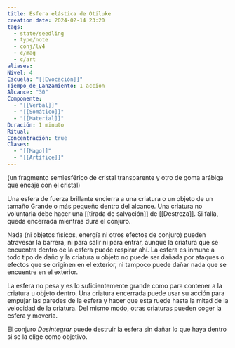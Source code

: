 ```yaml
---
title: Esfera elástica de Otiluke
creation date: 2024-02-14 23:20
tags:
  - state/seedling
  - type/note
  - conj/lv4
  - c/mag
  - c/art
aliases: 
Nivel: 4
Escuela: "[[Evocación]]"
Tiempo_de_Lanzamiento: 1 accion
Alcance: "30"
Componente:
  - "[[Verbal]]"
  - "[[Somático]]"
  - "[[Material]]"
Duración: 1 minuto
Ritual: 
Concentración: true
Clases:
  - "[[Mago]]"
  - "[[Artífice]]"
---
```

(un fragmento semiesférico de cristal transparente y otro de goma arábiga que encaje con el cristal)

Una esfera de fuerza brillante encierra a una criatura o un objeto de un tamaño Grande o más pequeño dentro del alcance. Una criatura no voluntaria debe hacer una [[tirada de salvación]] de [[Destreza]]. Si falla, queda encerrada mientras dura el conjuro.

Nada (ni objetos físicos, energía ni otros efectos de conjuro) pueden atravesar la barrera, ni para salir ni para entrar, aunque la criatura que se encuentra dentro de la esfera puede respirar ahí. La esfera es inmune a todo tipo de daño y la criatura u objeto no puede ser dañada por ataques o efectos que se originen en el exterior, ni tampoco puede dañar nada que se encuentre en el exterior.

La esfera no pesa y es lo suficientemente grande como para contener a la criatura u objeto dentro. Una criatura encerrada puede usar su acción para empujar las paredes de la esfera y hacer que esta ruede hasta la mitad de la velocidad de la criatura. Del mismo modo, otras criaturas pueden coger la esfera y moverla.

El conjuro _Desintegrar_ puede destruir la esfera sin dañar lo que haya dentro si se la elige como objetivo.
